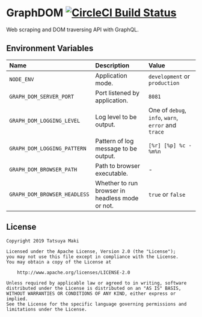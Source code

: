 # GraphDOM [![CircleCI Build Status](https://circleci.com/gh/t28hub/graph-dom/tree/master.svg?style=shield&circle-token=af937781f52f3988d85743c0c65dac4602660765)](https://circleci.com/gh/t28hub/graph-dom/tree/master)
Web scraping and DOM traversing API with GraphQL.

## Environment Variables
| Name | Description | Value |
|:---|:---|:---|
| `NODE_ENV` | Application mode. | `development` or `production` |
| `GRAPH_DOM_SERVER_PORT` | Port listened by application. | `8081` |
| `GRAPH_DOM_LOGGING_LEVEL` | Log level to be output. | One of `debug`, `info`, `warn`, `error` and `trace` |
| `GRAPH_DOM_LOGGING_PATTERN` | Pattern of log message to be output. | `[%r] [%p] %c - %m%n` |
| `GRAPH_DOM_BROWSER_PATH` | Path to browser executable. | \- |
| `GRAPH_DOM_BROWSER_HEADLESS` | Whether to run browser in headless mode or not. | `true` or `false` |


## License
```
Copyright 2019 Tatsuya Maki

Licensed under the Apache License, Version 2.0 (the "License");
you may not use this file except in compliance with the License.
You may obtain a copy of the License at

    http://www.apache.org/licenses/LICENSE-2.0

Unless required by applicable law or agreed to in writing, software
distributed under the License is distributed on an "AS IS" BASIS,
WITHOUT WARRANTIES OR CONDITIONS OF ANY KIND, either express or implied.
See the License for the specific language governing permissions and
limitations under the License.
```

